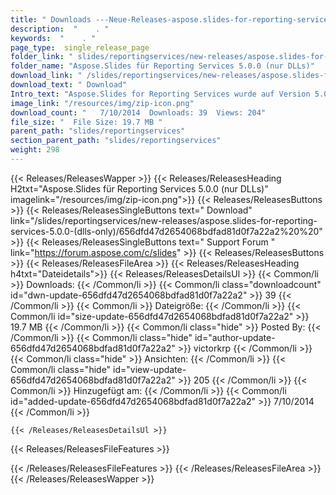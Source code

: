 ```yaml
---
title: " Downloads ---Neue-Releases-aspose.slides-for-reporting-services-5.0.0-(nur-dlls) . "
description:  "    . " 
keywords:  "    . " 
page_type:  single_release_page
folder_link: " slides/reportingservices/new-releases/aspose.slides-for-reporting-services-5.0.0-(dlls-only)/"
folder_name: "Aspose.Slides für Reporting Services 5.0.0 (nur DLLs)"
download_link: " /slides/reportingservices/new-releases/aspose.slides-for-reporting-services-5.0.0-(dlls-only)/656dfd47d2654068bdfad81d0f7a22a2"
download_text: " Download"
Intro_text: "Aspose.Slides for Reporting Services wurde auf Version 5.0.0 aktualisiert. Besuch..."
image_link: "/resources/img/zip-icon.png"
download_count: "   7/10/2014  Downloads: 39  Views: 204"
file_size: "  File Size: 19.7 MB "
parent_path: "slides/reportingservices"
section_parent_path: "slides/reportingservices"
weight: 298
---
```


{{< Releases/ReleasesWapper >}}
  {{< Releases/ReleasesHeading H2txt="Aspose.Slides für Reporting Services 5.0.0 (nur DLLs)" imagelink="/resources/img/zip-icon.png">}}
  {{< Releases/ReleasesButtons >}}
    {{< Releases/ReleasesSingleButtons text=" Download" link="/slides/reportingservices/new-releases/aspose.slides-for-reporting-services-5.0.0-(dlls-only)/656dfd47d2654068bdfad81d0f7a22a2%20%20" >}}
    {{< Releases/ReleasesSingleButtons text=" Support Forum " link="https://forum.aspose.com/c/slides" >}}
  {{< Releases/ReleasesButtons >}}
  {{< Releases/ReleasesFileArea >}}
    {{< Releases/ReleasesHeading h4txt="Dateidetails">}}
    {{< Releases/ReleasesDetailsUl >}}
            {{< Common/li >}} Downloads: {{< /Common/li >}}
      {{< Common/li class="downloadcount" id="dwn-update-656dfd47d2654068bdfad81d0f7a22a2" >}} 39 {{< /Common/li >}}
      {{< Common/li >}} Dateigröße: {{< /Common/li >}}
      {{< Common/li id="size-update-656dfd47d2654068bdfad81d0f7a22a2" >}} 19.7 MB {{< /Common/li >}} 
      {{< Common/li  class="hide" >}} Posted By: {{< /Common/li >}} 
      {{< Common/li class="hide" id="author-update-656dfd47d2654068bdfad81d0f7a22a2" >}} victorkrp {{< /Common/li >}}
      {{< Common/li class="hide" >}} Ansichten: {{< /Common/li >}}
      {{< Common/li class="hide" id="view-update-656dfd47d2654068bdfad81d0f7a22a2" >}} 205 {{< /Common/li >}}
      {{< Common/li >}} Hinzugefügt am: {{< /Common/li >}}
      {{< Common/li id="added-update-656dfd47d2654068bdfad81d0f7a22a2" >}} 7/10/2014 {{< /Common/li >}} 

    {{< /Releases/ReleasesDetailsUl >}}

  {{< Releases/ReleasesFileFeatures >}}
      
  {{< /Releases/ReleasesFileFeatures >}}
 {{< /Releases/ReleasesFileArea >}}
{{< /Releases/ReleasesWapper >}}



